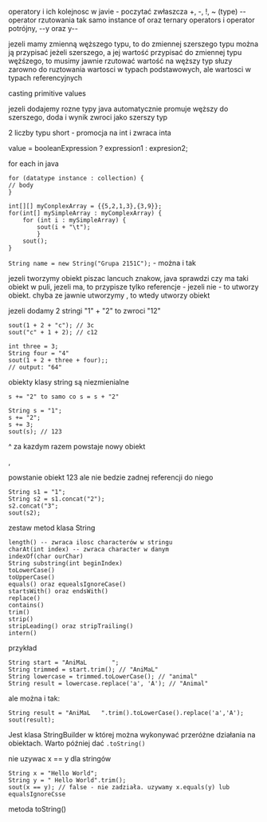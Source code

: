 operatory i ich kolejnosc w javie - poczytać
zwłaszcza +, -, !, ~ (type) -- operator rzutowania
tak samo instance of oraz ternary operators i operator potrójny, --y oraz y--

jezeli mamy zmienną węższego typu, to do zmiennej szerszego typu można ją przypisać
jeżeli szerszego, a jej wartość przypisać do zmiennej typu wężśzego, to musimy jawnie rzutować wartość na węższy typ
słuzy zarowno do ruztowania wartosci w typach podstawowych, ale wartosci w typach referencyjnych

casting primitive values


jezeli dodajemy rozne typy java automatycznie promuje węższy do szerszego, doda i wynik zwroci jako szerszy typ

2 liczby typu short - promocja na int i zwraca inta

value = booleanExpression ? expression1 : expresion2;

for each in java
```
for (datatype instance : collection) {
// body
}
```

```
int[][] myConplexArray = {{5,2,1,3},{3,9}};
for(int[] mySimpleArray : myComplexArray) {
    for (int i : mySimpleArray) {
        sout(i + "\t");
        }
    sout();
}
```

`String name = new String("Grupa 2151C");` - można i tak

jezeli tworzymy obiekt piszac lancuch znakow, java sprawdzi czy ma taki obiekt w puli, jezeli ma, to
przypisze tylko referencje - jezeli nie - to utworzy obiekt.
chyba ze jawnie utworzymy , to wtedy utworzy obiekt

jezeli dodamy 2 stringi "1" + "2" to zwroci "12"

```
sout(1 + 2 + "c"); // 3c
sout("c" + 1 + 2); // c12

int three = 3;
String four = "4"
sout(1 + 2 + three + four);;
// output: "64"
```

obiekty klasy string są niezmienialne
```
s += "2" to samo co s = s + "2"

String s = "1";
s += "2";
s += 3;
sout(s); // 123
```
^ za kazdym razem powstaje nowy obiekt

,

powstanie obiekt 123 ale nie bedzie zadnej referencji do niego
```
String s1 = "1";
String s2 = s1.concat("2");
s2.concat("3";
sout(s2);
```


zestaw metod  klasa String
```
length() -- zwraca ilosc characterów w stringu
charAt(int index) -- zwraca character w danym
indexOf(char ourChar)
String substring(int beginIndex)
toLowerCase()
toUpperCase()
equals() oraz equealsIgnoreCase()
startsWith() oraz endsWith()
replace()
contains()
trim()
strip()
stripLeading() oraz stripTrailing()
intern()
```
przykład
```
String start = "AniMaL       ";
String trimmed = start.trim(); // "AniMaL"
String lowercase = trimmed.toLowerCase(); // "animal"
String result = lowercase.replace('a', 'A'); // "Animal"
```
ale można i tak:
```
String result = "AniMaL   ".trim().toLowerCase().replace('a','A');
sout(result);
```

Jest klasa StringBuilder w której można wykonywać przeróżne działania na obiektach. Warto później dać `.toString()`

nie uzywac x == y dla stringów
```
String x = "Hello World";
String y = " Hello World".trim();
sout(x == y); // false - nie zadziała. uzywamy x.equals(y) lub equalsIgnoreCsse
```

metoda toString()